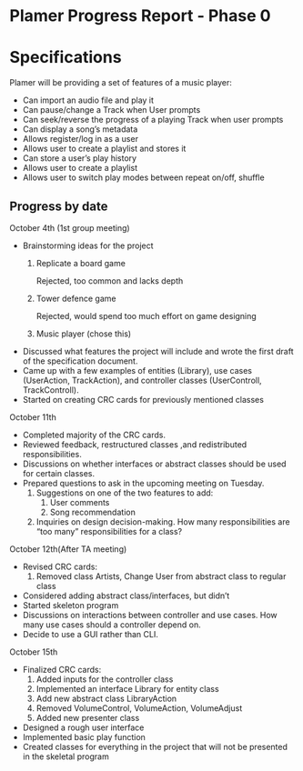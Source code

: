 # Plamer Progress Report - Phase 0

# Specifications
Plamer will be providing a set of features of a music player:

- Can import an audio file and play it
- Can pause/change a Track when User prompts
- Can seek/reverse the progress of a playing Track when user prompts
- Can display a song’s metadata
- Allows register/log in as a user
- Allows user to create a playlist and stores it
- Can store a user’s play history
- Allows user to create a playlist
- Allows user to switch play modes between repeat on/off, shuffle

## Progress by date
October 4th (1st group meeting)


* Brainstorming ideas for the project
    1. Replicate a board game

        Rejected, too common and lacks depth

    2. Tower defence game

        Rejected, would spend too much effort on game designing

    3. Music player (chose this)
* Discussed what features the project will include and wrote the first draft of the specification document.
* Came up with a few examples of entities (Library), use cases (UserAction, TrackAction), and controller classes (UserControll, TrackControll).
* Started on creating CRC cards for previously mentioned classes

October 11th



* Completed majority of the CRC cards.
* Reviewed feedback, restructured classes ,and redistributed responsibilities.
* Discussions on whether interfaces or abstract classes should be used for certain classes.
* Prepared questions to ask in the upcoming meeting on Tuesday.
    1. Suggestions on one of the two features to add:
        1. User comments
        2. Song recommendation
    2. Inquiries on design decision-making. How many responsibilities are “too many” responsibilities for a class?

October 12th(After TA meeting)



* Revised CRC cards:
    1. Removed class Artists, Change User from abstract class to regular class
* Considered adding abstract class/interfaces, but didn’t
* Started skeleton program
* Discussions on interactions between controller and use cases. How many use cases should a controller depend on.
* Decide to use a GUI rather than CLI.

October 15th



* Finalized CRC cards: 
    1. Added inputs for the controller class
    2. Implemented an interface Library for entity class
    3. Add new abstract class LibraryAction
    4. Removed VolumeControl, VolumeAction, VolumeAdjust
    5. Added new presenter class
* Designed a rough user interface
* Implemented basic play function
* Created classes for everything in the project that will not be presented in the skeletal program
